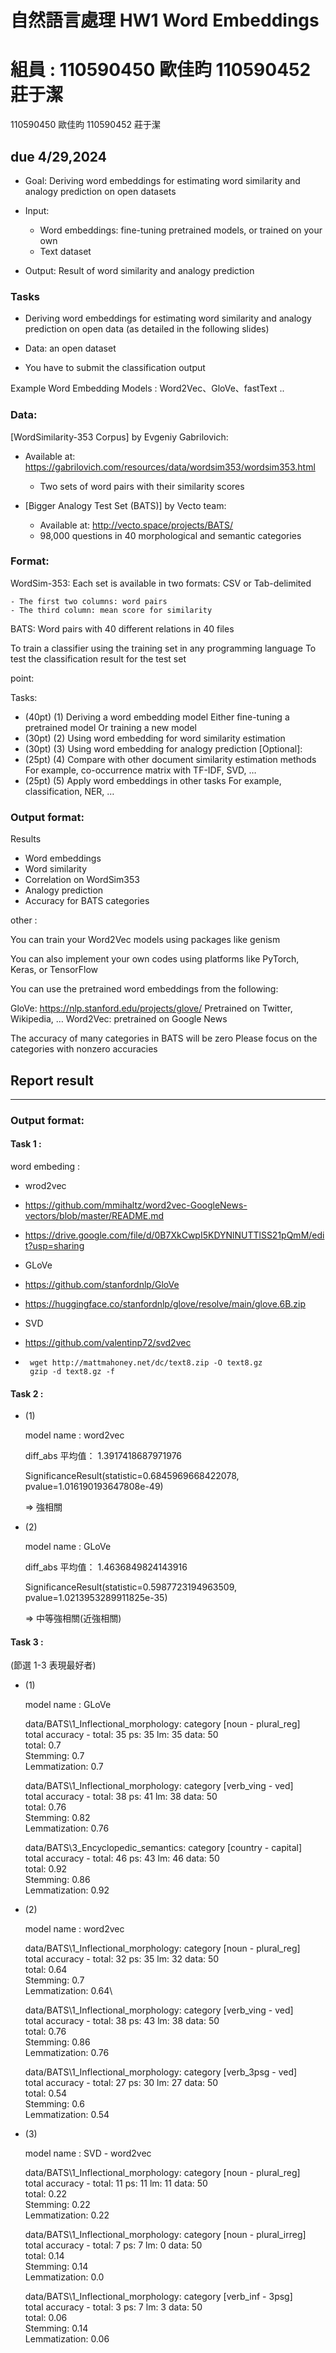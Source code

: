 # 自然語言處理 HW1 Word Embeddings

# 組員 : 110590450 歐佳昀 110590452 莊于潔

110590450 歐佳昀
110590452 莊于潔

## due 4/29,2024

- Goal: Deriving word embeddings for estimating word similarity and analogy prediction on open datasets

- Input:

  - Word embeddings: fine-tuning pretrained models, or trained on your own
  - Text dataset

- Output: Result of word similarity and analogy prediction

### Tasks

- Deriving word embeddings for estimating word similarity and analogy prediction on open data (as detailed in the following slides)

- Data: an open dataset

- You have to submit the classification output

Example Word Embedding Models : Word2Vec、GloVe、fastText ..

### Data:

[WordSimilarity-353 Corpus] by Evgeniy Gabrilovich:

- Available at: https://gabrilovich.com/resources/data/wordsim353/wordsim353.html

  - Two sets of word pairs with their similarity scores

- [Bigger Analogy Test Set (BATS)] by Vecto team:

  - Available at: http://vecto.space/projects/BATS/
  - 98,000 questions in 40 morphological and semantic categories

### Format:

WordSim-353: Each set is available in two formats: CSV or Tab-delimited

    - The first two columns: word pairs
    - The third column: mean score for similarity

BATS: Word pairs with 40 different relations in 40 files

To train a classifier using the training set in any programming language
To test the classification result for the test set

point:

Tasks:

- (40pt) (1) Deriving a word embedding model
  Either fine-tuning a pretrained model
  Or training a new model
- (30pt) (2) Using word embedding for word similarity estimation
- (30pt) (3) Using word embedding for analogy prediction
  [Optional]:
- (25pt) (4) Compare with other document similarity estimation methods
  For example, co-occurrence matrix with TF-IDF, SVD, …
- (25pt) (5) Apply word embeddings in other tasks
  For example, classification, NER, …

### Output format:

Results

- Word embeddings
- Word similarity
- Correlation on WordSim353
- Analogy prediction
- Accuracy for BATS categories

other :

You can train your Word2Vec models using packages like genism

You can also implement your own codes using platforms like PyTorch, Keras, or TensorFlow

You can use the pretrained word embeddings from the following:

GloVe: https://nlp.stanford.edu/projects/glove/
Pretrained on Twitter, Wikipedia, …
Word2Vec: pretrained on Google News

The accuracy of many categories in BATS will be zero
Please focus on the categories with nonzero accuracies

## Report result

---

### Output format:

#### Task 1 :

word embeding :

- wrod2vec
- https://github.com/mmihaltz/word2vec-GoogleNews-vectors/blob/master/README.md
- https://drive.google.com/file/d/0B7XkCwpI5KDYNlNUTTlSS21pQmM/edit?usp=sharing

- GLoVe
- https://github.com/stanfordnlp/GloVe
- https://huggingface.co/stanfordnlp/glove/resolve/main/glove.6B.zip

- SVD
- https://github.com/valentinp72/svd2vec
- ```
   wget http://mattmahoney.net/dc/text8.zip -O text8.gz
   gzip -d text8.gz -f
  ```

#### Task 2 :

- (1)

  model name : word2vec

  diff_abs 平均值： 1.3917418687971976

  SignificanceResult(statistic=0.6845969668422078, pvalue=1.016190193647808e-49)

  => 強相關

- (2)

  model name : GLoVe

  diff_abs 平均值： 1.4636849824143916

  SignificanceResult(statistic=0.5987723194963509, pvalue=1.0213953289911825e-35)

  => 中等強相關(近強相關)

#### Task 3 :

(節選 1-3 表現最好者)

- (1)

  model name : GLoVe

  data/BATS\1_Inflectional_morphology: category [noun - plural_reg]\
  total accuracy - total: 35 ps: 35 lm: 35 data: 50\
  total: 0.7\
  Stemming: 0.7\
  Lemmatization: 0.7

  data/BATS\1_Inflectional_morphology: category [verb_ving - ved]\
  total accuracy - total: 38 ps: 41 lm: 38 data: 50\
  total: 0.76\
  Stemming: 0.82\
  Lemmatization: 0.76

  data/BATS\3_Encyclopedic_semantics: category [country - capital]\
  total accuracy - total: 46 ps: 43 lm: 46 data: 50\
  total: 0.92\
  Stemming: 0.86\
  Lemmatization: 0.92

- (2)

  model name : word2vec

  data/BATS\1_Inflectional_morphology: category [noun - plural_reg]\
  total accuracy - total: 32 ps: 35 lm: 32 data: 50\
  total: 0.64\
  Stemming: 0.7\
  Lemmatization: 0.64\

  data/BATS\1_Inflectional_morphology: category [verb_ving - ved]\
  total accuracy - total: 38 ps: 43 lm: 38 data: 50\
  total: 0.76\
  Stemming: 0.86\
  Lemmatization: 0.76

  data/BATS\1_Inflectional_morphology: category [verb_3psg - ved]\
  total accuracy - total: 27 ps: 30 lm: 27 data: 50\
  total: 0.54\
  Stemming: 0.6\
  Lemmatization: 0.54

- (3)

  model name : SVD - word2vec

  data/BATS\1_Inflectional_morphology: category [noun - plural_reg]\
  total accuracy - total: 11 ps: 11 lm: 11 data: 50\
  total: 0.22\
  Stemming: 0.22\
  Lemmatization: 0.22

  data/BATS\1_Inflectional_morphology: category [noun - plural_irreg]\
  total accuracy - total: 7 ps: 7 lm: 0 data: 50\
  total: 0.14\
  Stemming: 0.14\
  Lemmatization: 0.0

  data/BATS\1_Inflectional_morphology: category [verb_inf - 3psg]\
  total accuracy - total: 3 ps: 7 lm: 3 data: 50\
  total: 0.06\
  Stemming: 0.14\
  Lemmatization: 0.06
